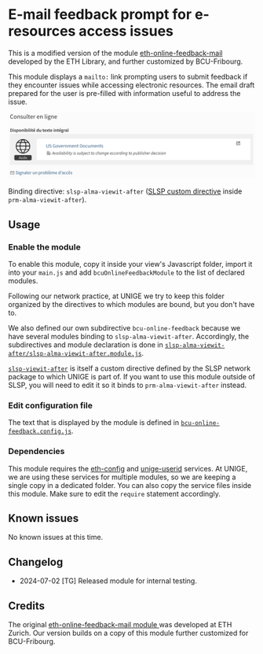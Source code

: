 # E-mail feedback prompt for e-resources access issues

This is a modified version of the module [eth-online-feedback-mail ](https://gitlab.com/ethlibrary/slsp/customization-eth-view/-/tree/master/js/modules/prm-alma-delivery-after/eth-online-feedback-mail)
developed by the ETH Library, and further customized by BCU-Fribourg.

This module displays a `mailto:` link prompting users to submit feedback if they encounter issues while accessing electronic resources.
The email draft prepared for the user is pre-filled with information useful to address the issue.

![Screenshot of the Primo catalogue showing a feedback prompt link.](bcu-online-feedback.png)

Binding directive: `slsp-alma-viewit-after` ([SLSP custom directive](https://github.com/Swiss-Library-Service-Platform/swisscovery/blob/main/41SLSP_NETWORK-VU1_UNION/js/slsp-archives-viewit/js/slsp-archives-viewit.module.js) inside `prm-alma-viewit-after`).

## Usage

### Enable the module

To enable this module, copy it inside your view's Javascript folder, import it into your `main.js` and add `bcuOnlineFeedbackModule` to the list of declared modules.

Following our network practice, at UNIGE we try to keep this folder organized by the directives to which modules are bound, but you don't have to. 

We also defined our own subdirective `bcu-online-feedback` because we have several modules binding to `slsp-alma-viewit-after`.
Accordingly, the subdirectives and module declaration is done in [`slsp-alma-viewit-after/slsp-alma-viewit-after.module.js`](../slsp-alma-viewit-after.module.js). 

[`slsp-viewit-after`](https://github.com/Swiss-Library-Service-Platform/swisscovery/blob/main/41SLSP_NETWORK-VU1_UNION/js/slsp-archives-viewit/js/slsp-archives-viewit.module.js) is itself a custom directive defined by the SLSP network package to which UNIGE is part of.
If you want to use this module outside of SLSP, you will need to edit it so it binds to `prm-alma-viewit-after` instead.

### Edit configuration file

The text that is displayed by the module is defined in [`bcu-online-feedback.config.js`](bcu-online-feedback.config.js).

### Dependencies

This module requires the [eth-config](../../services/eth-config.service.js) and [unige-userid](../../services/unige-userid.service.js)
services. At UNIGE, we are using these services for multiple modules, 
so we are keeping a single copy in a dedicated  folder. You can also copy the service files inside this module. Make sure to edit the 
`require` statement accordingly.

## Known issues

No known issues at this time.

## Changelog

* 2024-07-02 [TG] Released module for internal testing.

## Credits

The original [eth-online-feedback-mail module ](https://gitlab.com/ethlibrary/slsp/customization-eth-view/-/tree/master/js/modules/prm-alma-delivery-after/eth-online-feedback-mail) was developed at ETH Zurich. Our version builds on a copy of this module further customized for BCU-Fribourg.